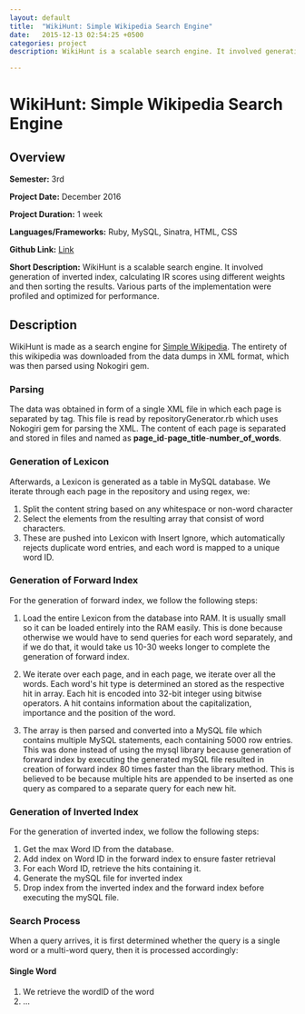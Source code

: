 ```yaml
---
layout: default
title:  "WikiHunt: Simple Wikipedia Search Engine"
date:   2015-12-13 02:54:25 +0500
categories: project
description: WikiHunt is a scalable search engine. It involved generation of inverted index, calculating IR scores using different weights and then sorting the results.

---
```

# **WikiHunt: Simple Wikipedia Search Engine**
## **Overview**
**Semester:** 3rd

**Project Date:** December 2016

**Project Duration:** 1 week

**Languages/Frameworks:** Ruby, MySQL, Sinatra, HTML, CSS

**Github Link:** [Link](https://www.github.com/haseebs/search-engine-ruby)

**Short Description:** WikiHunt is a scalable search engine. It involved
generation of inverted index, calculating IR scores using different
weights and then sorting the results. Various parts of the
implementation were profiled and optimized for performance.

## **Description**
WikiHunt is made as a search engine for [Simple
Wikipedia](https://simple.wikipedia.org/wiki/Main_Page). The entirety of
this wikipedia was downloaded from the data dumps in XML format, which
was then parsed using Nokogiri gem.

### **Parsing**
The data was obtained in form of a single XML file in which each page is
separated by <page> tag. This file is read by repositoryGenerator.rb
which uses Nokogiri gem for parsing the XML. The content of each page
is separated and stored in files and named as
**page_id**-**page_title**-**number_of_words**.

### **Generation of Lexicon**
Afterwards, a Lexicon is generated as a table in MySQL database. We
iterate through each page in the repository and using regex, we:
1. Split the content string based on any whitespace or non-word character
2. Select the elements from the resulting array that consist of word
characters.
3. These are pushed into Lexicon with Insert Ignore, which automatically
   rejects duplicate word entries, and each word is mapped to a unique
   word ID.

### **Generation of Forward Index**
For the generation of forward index, we follow the following steps:
1. Load the entire Lexicon from the database into RAM. It is usually
   small so it can be loaded entirely into the RAM easily. This is done
   because otherwise we would have to send queries for each word
   separately, and if we do that, it would take us 10-30 weeks longer to
   complete the generation of forward index.

2. We iterate over each page, and in each page, we iterate over all the
   words. Each word's hit type is determined an stored as the respective
   hit in array. Each hit is encoded into 32-bit integer using bitwise
   operators. A hit contains information about the capitalization,
   importance and the position of the word.
   
3. The array is then parsed and converted into a MySQL file which contains
   multiple MySQL statements, each containing 5000 row entries. This was
   done instead of using the mysql library because generation of forward
   index by executing the generated mySQL file resulted in creation of
   forward index 80 times faster than the library method. This is believed
   to be because multiple hits are appended to be inserted as one query as
   compared to a separate query for each new hit.
   
### **Generation of Inverted Index**
For the generation of inverted index, we follow the following steps:  
1. Get the max Word ID from the database.
2. Add index on Word ID in the forward index to ensure faster retrieval
3. For each Word ID, retrieve the hits containing it.
4. Generate the mySQL file for inverted index
5. Drop index from the inverted index and the forward index before executing
   the mySQL file.
   
### **Search Process**
When a query arrives, it is first determined whether the query is a single word
or a multi-word query, then it is processed accordingly:
#### **Single Word**
1. We retrieve the wordID of the word
2. ...